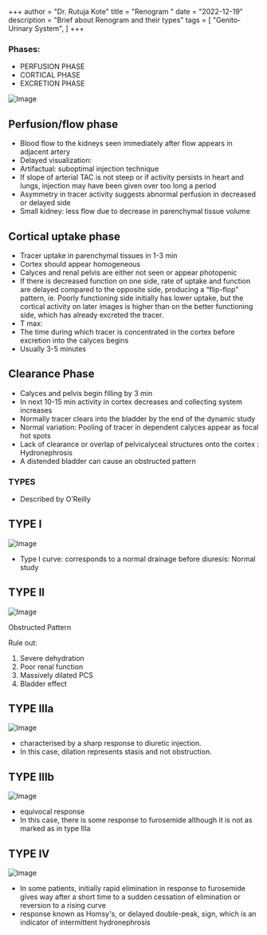 +++
author = "Dr. Rutuja Kote"
title = "Renogram "
date = "2022-12-19"
description = "Brief about Renogram and their types"
tags = [
    "Genito-Urinary System",
]
+++

<!-- Google tag (gtag.js) -->
<script async src="https://www.googletagmanager.com/gtag/js?id=G-WTCET1CHE1"></script>
<script>
  window.dataLayer = window.dataLayer || [];
  function gtag(){dataLayer.push(arguments);}
  gtag('js', new Date());

  gtag('config', 'G-WTCET1CHE1');
</script>



### Phases:
- PERFUSION PHASE
- CORTICAL PHASE
- EXCRETION PHASE


![Image](/renogram/1.png)


## Perfusion/flow phase


- Blood flow to the kidneys seen immediately after flow appears in adjacent artery
- Delayed visualization:
- Artifactual: suboptimal injection technique
- If slope of arterial TAC is not steep or if activity persists in heart and lungs, injection may have been given over too long a period
- Asymmetry in tracer activity suggests abnormal perfusion in decreased or delayed side
- Small kidney: less flow due to decrease in parenchymal tissue volume 


## Cortical uptake phase


- Tracer uptake in parenchymal tissues in 1-3 min
- Cortex should appear homogeneous
- Calyces and renal pelvis are either not seen or appear photopenic
- If there is decreased function on one side, rate of uptake and function are delayed compared to the opposite side, producing a “flip-flop” pattern, ie. Poorly functioning side initially has lower uptake, but the cortical activity on later images is higher than on the better functioning side, which has already excreted the tracer.
- T max: 
- The time during which tracer is concentrated in the cortex before excretion into the calyces begins
- Usually 3-5 minutes


## Clearance Phase


- Calyces and pelvis begin filling by 3 min
- In next 10-15 min activity in cortex decreases and collecting system increases
- Normally tracer clears into the bladder by the end of the dynamic study
- Normal variation: Pooling of tracer in dependent calyces  appear as focal hot spots
- Lack of clearance or overlap of pelvicalyceal structures onto the cortex : Hydronephrosis
- A distended bladder can cause an obstructed pattern


<script async src="https://pagead2.googlesyndication.com/pagead/js/adsbygoogle.js?client=ca-pub-8022921694899705"
     crossorigin="anonymous"></script>


### TYPES 
- Described by O’Reilly



## TYPE I

![Image](/renogram/2.png)

- Type I curve: corresponds to a normal drainage before diuresis: Normal study

## TYPE II

![Image](/renogram/3.png)

Obstructed Pattern

Rule out:
1. Severe dehydration
2. Poor renal function
3. Massively dilated PCS
4. Bladder effect

## TYPE IIIa

![Image](/renogram/4.png)

- characterised by a sharp response to diuretic injection.
- In this case, dilation represents stasis and not obstruction.

## TYPE IIIb

![Image](/renogram/5.png)

- equivocal response
- In this case, there is some response to furosemide although it is not as marked as in type IIIa


## TYPE IV

![Image](/renogram/6.png)

- In some patients, initially rapid elimination in response to furosemide gives way after a short time to a sudden cessation of elimination or reversion to a rising curve
- response known as Homsy's, or delayed double-peak, sign, which is an indicator of intermittent hydronephrosis